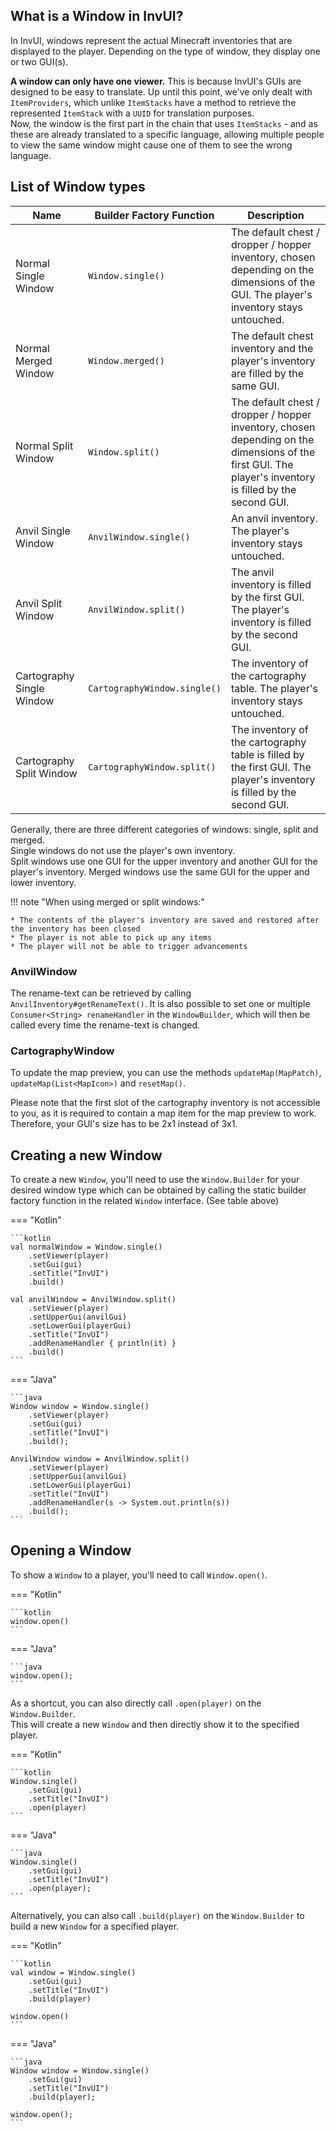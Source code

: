 ## What is a Window in InvUI?

In InvUI, windows represent the actual Minecraft inventories that are displayed to the player.
Depending on the type of window, they display one or two GUI(s).

**A window can only have one viewer.** This is because InvUI's GUIs are designed to be easy to translate.
Up until this point, we've only dealt with `ItemProviders`, which unlike `ItemStacks` have a
method to retrieve the represented `ItemStack` with a `UUID` for translation purposes.  
Now, the window is the first part in the chain that uses `ItemStacks` - and as these are already
translated to a specific language, allowing multiple people to view the same window might cause
one of them to see the wrong language.

## List of Window types

| Name                      | Builder Factory Function     | Description                                                                                                                                              |
|---------------------------|------------------------------|----------------------------------------------------------------------------------------------------------------------------------------------------------|
| Normal Single Window      | `Window.single()`            | The default chest / dropper / hopper inventory, chosen depending on the dimensions of the GUI. The player's inventory stays untouched.                   |
| Normal Merged Window      | `Window.merged()`            | The default chest inventory and the player's inventory are filled by the same GUI.                                                                       |
| Normal Split Window       | `Window.split()`             | The default chest / dropper / hopper inventory, chosen depending on the dimensions of the first GUI. The player's inventory is filled by the second GUI. |
| Anvil Single Window       | `AnvilWindow.single()`       | An anvil inventory. The player's inventory stays untouched.                                                                                              |
| Anvil Split Window        | `AnvilWindow.split()`        | The anvil inventory is filled by the first GUI. The player's inventory is filled by the second GUI.                                                      |
| Cartography Single Window | `CartographyWindow.single()` | The inventory of the cartography table. The player's inventory stays untouched.                                                                          |
| Cartography Split Window  | `CartographyWindow.split()`  | The inventory of the cartography table is filled by the first GUI. The player's inventory is filled by the second GUI.                                   |

Generally, there are three different categories of windows: single, split and merged.  
Single windows do not use the player's own inventory.  
Split windows use one GUI for the upper inventory and another GUI for the player's inventory.
Merged windows use the same GUI for the upper and lower inventory.

!!! note "When using merged or split windows:"

    * The contents of the player's inventory are saved and restored after the inventory has been closed
    * The player is not able to pick up any items
    * The player will not be able to trigger advancements

### AnvilWindow

The rename-text can be retrieved by calling `AnvilInventory#getRenameText()`. It is also possible to set one or multiple
`Consumer<String> renameHandler` in the `WindowBuilder`, which will then be called every time the rename-text is
changed.

### CartographyWindow

To update the map preview, you can use the methods `updateMap(MapPatch)`, `updateMap(List<MapIcon>)` and `resetMap()`.

Please note that the first slot of the cartography inventory is not accessible to you, as it is required to contain
a map item for the map preview to work. Therefore, your GUI's size has to be 2x1 instead of 3x1.

## Creating a new Window

To create a new `Window`, you'll need to use the `Window.Builder` for your desired window type which can be obtained
by calling the static builder factory function in the related `Window` interface. (See table above)

=== "Kotlin"

    ```kotlin
    val normalWindow = Window.single()
        .setViewer(player)
        .setGui(gui)
        .setTitle("InvUI")
        .build()

    val anvilWindow = AnvilWindow.split()
        .setViewer(player)
        .setUpperGui(anvilGui)
        .setLowerGui(playerGui)
        .setTitle("InvUI")
        .addRenameHandler { println(it) }
        .build()
    ```

=== "Java"

    ```java
    Window window = Window.single()
        .setViewer(player)
        .setGui(gui)
        .setTitle("InvUI")
        .build();

    AnvilWindow window = AnvilWindow.split()
        .setViewer(player)
        .setUpperGui(anvilGui)
        .setLowerGui(playerGui)
        .setTitle("InvUI")
        .addRenameHandler(s -> System.out.println(s))
        .build();
    ```

## Opening a Window

To show a `Window` to a player, you'll need to call `Window.open()`.

=== "Kotlin"

    ```kotlin
    window.open()
    ```

=== "Java"

    ```java
    window.open();
    ```

As a shortcut, you can also directly call `.open(player)` on the `Window.Builder`.  
This will create a new `Window` and then directly show it to the specified player.

=== "Kotlin"

    ```kotlin
    Window.single()
        .setGui(gui)
        .setTitle("InvUI")
        .open(player)
    ```

=== "Java"

    ```java
    Window.single()
        .setGui(gui)
        .setTitle("InvUI")
        .open(player);
    ```

Alternatively, you can also call `.build(player)` on the `Window.Builder` to build a new `Window` for a specified player.

=== "Kotlin"

    ```kotlin
    val window = Window.single()
        .setGui(gui)
        .setTitle("InvUI")
        .build(player)

    window.open()
    ```

=== "Java"

    ```java
    Window window = Window.single()
        .setGui(gui)
        .setTitle("InvUI")
        .build(player);

    window.open();
    ```